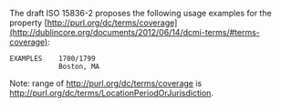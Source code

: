 The draft ISO 15836-2 proposes the following usage examples for the property [http://purl.org/dc/terms/coverage](http://dublincore.org/documents/2012/06/14/dcmi-terms/#terms-coverage):

    EXAMPLES    1700/1799
                Boston, MA

Note: range of http://purl.org/dc/terms/coverage is http://purl.org/dc/terms/LocationPeriodOrJurisdiction.

